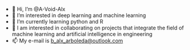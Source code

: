 - 👋 Hi, I’m @A-Void-Alx
- 👀 I’m interested in deep learning and machine learning
- 🌱 I’m currently learning python and R
- 💞️ I am interested in collaborating on projects that integrate the field of machine learning and artificial intelligence in engineering 
- 📫 My e-mail is b_alx_arboleda@outlook.com

<!---
A-Alexander-code/A-Alexander-code is a ✨ special ✨ repository because its `README.md` (this file) appears on your GitHub profile.
You can click the Preview link to take a look at your changes.
--->

